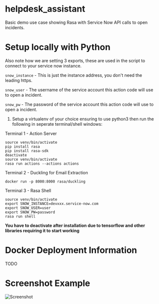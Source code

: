 # helpdesk_assistant
Basic demo use case showing Rasa with Service Now API calls to open incidents.

# Setup locally with Python
Also note how we are setting 3 exports, these are used in the script to connect to your service now instance.

`snow_instance` - This is just the instance address, you don't need the leading https.

`snow_user` - The username of the service account this action code will use to open a incident.

`snow_pw` - The password of the service account this action code will use to open a incident.

1. Setup a virtualenv of your choice ensuring to use python3 then run the following in seperate terminal/shell windows:

Terminal 1 - Action Server
```
source venv/bin/activate
pip install rasa
pip install rasa-sdk
deactivate
source venv/bin/activate
rasa run actions --actions actions
```

Terminal 2 - Duckling for Email Extraction
```
docker run -p 8000:8000 rasa/duckling
```

Terminal 3 - Rasa Shell
```
source venv/bin/activate
export SNOW_INSTANCE=devxxx.service-now.com
export SNOW_USER=user
export SNOW_PW=password
rasa run shell
```

**You have to deactivate after installation due to tensorflow and other libraries requiring it to start working**


# Docker Deployment Information
TODO

# Screenshot Example
![Screenshot](https://github.com/RasaHQ/helpdesk-assistant/blob/master/screenshots/demo_ss.png?raw=true)

